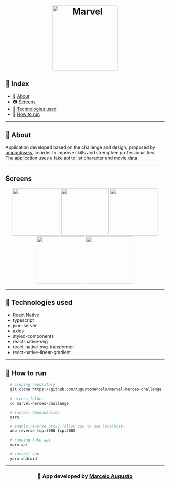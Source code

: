 <h1 align="center">
  <img width="206" alt="Marvel" src="https://user-images.githubusercontent.com/11545976/85130568-88ef7400-b20b-11ea-8ca3-a949021a6ade.png">
</h1>

## 📑 Index
 - 📜 [About](#-about)
 - 📷 [Screens](#-screens)
 - 🧰 [Technologies used](#-technologies-used)
 - 🚀 [How to run](#-how-to-run)

---

## 📜 About
Application developed based on the challenge and design, proposed by [umpontoseis](https://umpontoseis.com/), in order to improve skills and strengthen professional ties. The application uses a fake api to list character and movie data.

---

## Screens
<p align="center">
  <img src="https://user-images.githubusercontent.com/11545976/85132951-306ea580-b210-11ea-9bc5-46c45655e54e.png" width="150" />
  <img src="https://user-images.githubusercontent.com/11545976/85132961-35cbf000-b210-11ea-91c2-838e0d1b612f.png" width="150" />
  <img src="https://user-images.githubusercontent.com/11545976/85132974-382e4a00-b210-11ea-9819-63dafc40cbbb.png" width="150" />
  <img src="https://user-images.githubusercontent.com/11545976/85132981-3a90a400-b210-11ea-89cf-5a4ba020df9f.png" width="150" />
  <img src="https://user-images.githubusercontent.com/11545976/85132841-fac9bc80-b20f-11ea-8fc1-b198c6467db1.gif" width="150" />
</p>

---

## 🧰 Technologies used
 - React Native
 - typescript
 - json-server
 - axios
 - styled-components
 - react-native-svg
 - react-native-svg-transformer
 - react-native-linear-gradient

---

## 🚀 How to run
```bash
  # cloning repository
  git clone https://github.com/AugustoMarcelo/marvel-heroes-challenge

  # access folder
  cd marvel-heroes-challenge

  # install dependencies
  yarn

  # enable reverse proxy (allow you to use localhost)
  adb reverse tcp:3000 tcp:3000

  # running fake api
  yarn api

  # install app
  yarn android
```

---

<h3 align="center">
  🔨 App developed by <a href="https://www.linkedin.com/in/augustomarcelo/" target="_blank">Marcelo Augusto</a>
</h3>
